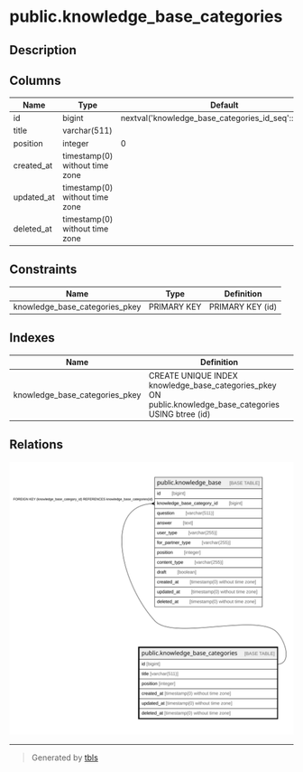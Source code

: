 # public.knowledge_base_categories

## Description

## Columns

| Name | Type | Default | Nullable | Children | Parents | Comment |
| ---- | ---- | ------- | -------- | -------- | ------- | ------- |
| id | bigint | nextval('knowledge_base_categories_id_seq'::regclass) | false | [public.knowledge_base](public.knowledge_base.md) |  |  |
| title | varchar(511) |  | false |  |  |  |
| position | integer | 0 | false |  |  |  |
| created_at | timestamp(0) without time zone |  | true |  |  |  |
| updated_at | timestamp(0) without time zone |  | true |  |  |  |
| deleted_at | timestamp(0) without time zone |  | true |  |  |  |

## Constraints

| Name | Type | Definition |
| ---- | ---- | ---------- |
| knowledge_base_categories_pkey | PRIMARY KEY | PRIMARY KEY (id) |

## Indexes

| Name | Definition |
| ---- | ---------- |
| knowledge_base_categories_pkey | CREATE UNIQUE INDEX knowledge_base_categories_pkey ON public.knowledge_base_categories USING btree (id) |

## Relations

![er](public.knowledge_base_categories.svg)

---

> Generated by [tbls](https://github.com/k1LoW/tbls)
